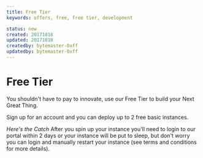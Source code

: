 ```yaml
---
title: Free Tier
keywords: offers, free, free tier, development

status: new
created: 20171018
updated: 20171018
createdby: bytemaster-0xff
updatedby: bytemaster-0xff
---
```


# Free Tier

You shouldn't have to pay to innovate, use our Free Tier to build your Next Great Thing.

Sign up for an account and you can deploy up to 2 free basic instances. 

*Here's the Catch* After you spin up your instance you'll need to login to our portal within 2 days 
or your instance will be put to sleep, but don't worry you can login and manually restart your instance (see terms and conditions for more details).
